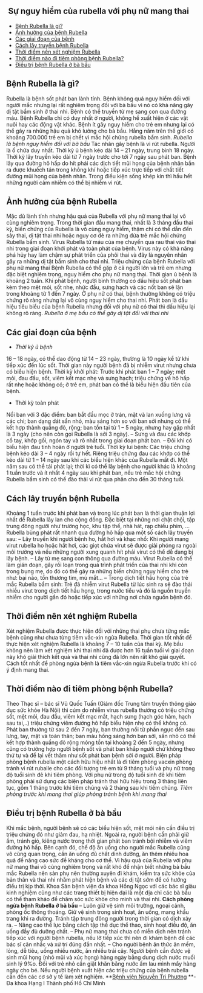 ## ️ Sự nguy hiểm của rubella với phụ nữ mang thai

  * [Bệnh Rubella là gì?](https://bvnguyentriphuong.com.vn/benh-truyen-nhiem/su-nguy-hiem-cua-rubella-voi-phu-nu-mang-thai-1652927653#bnh-rubella-l-g)
  * [Ảnh hưởng của bệnh Rubella](https://bvnguyentriphuong.com.vn/benh-truyen-nhiem/su-nguy-hiem-cua-rubella-voi-phu-nu-mang-thai-1652927653#nh-hng-ca-bnh-rubella)
  * [Các giai đoạn của bệnh](https://bvnguyentriphuong.com.vn/benh-truyen-nhiem/su-nguy-hiem-cua-rubella-voi-phu-nu-mang-thai-1652927653#cc-giai-on-ca-bnh)
  * [Cách lây truyền bệnh Rubella](https://bvnguyentriphuong.com.vn/benh-truyen-nhiem/su-nguy-hiem-cua-rubella-voi-phu-nu-mang-thai-1652927653#cch-ly-truyn-bnh-rubella)
  * [Thời điểm nên xét nghiệm Rubella](https://bvnguyentriphuong.com.vn/benh-truyen-nhiem/su-nguy-hiem-cua-rubella-voi-phu-nu-mang-thai-1652927653#thi-im-nn-xt-nghim-rubella)
  * [Thời điểm nào đi tiêm phòng bệnh Rubella?](https://bvnguyentriphuong.com.vn/benh-truyen-nhiem/su-nguy-hiem-cua-rubella-voi-phu-nu-mang-thai-1652927653#thi-im-no-i-tim-phng-bnh-rubella)
  * [Điều trị bệnh Rubella ở bà bầu](https://bvnguyentriphuong.com.vn/benh-truyen-nhiem/su-nguy-hiem-cua-rubella-voi-phu-nu-mang-thai-1652927653#iu-tr-bnh-rubella-b-bu)


## **Bệnh Rubella là gì?**
Rubella là bệnh sốt phát ban lành tính. Bệnh không quá nguy hiểm đối với người mắc nhưng lại rất nghiêm trọng đối với bà bầu vì nó có khả năng gây dị tật bẩm sinh ở thai nhi. Bệnh có thể truyền từ mẹ sang con qua đường máu.
Bệnh Rubella chỉ có duy nhất ở người, không hề xuất hiện ở các vật nuôi hay các động vật khác. Bệnh ít gây nguy hiểm cho trẻ em nhưng lại có thể gây ra những hậu quả khó lường cho bà bầu. Hằng năm trên thế giới có khoảng 700.000 trẻ em bị chết vì mắc hội chứng rubella bẩm sinh. 
_Rubella là bệnh nguy hiểm đối với bà bầu_
Tác nhân gây bệnh là vi rút rubella. Người là ổ chứa duy nhất. Thời kỳ ủ bệnh kéo dài 14 – 21 ngày, trung bình 18 ngày. Thời kỳ lây truyền kéo dài từ 7 ngày trước cho tới 7 ngày sau phát ban. Bệnh lây qua đường hô hấp do hít phải các dịch tiết mũi họng của bệnh nhân bắn ra được khuếch tán trong không khí hoặc tiếp xúc trực tiếp với chất tiết đường mũi họng của bệnh nhân. Trong điều kiện sống khép kín thì hầu hết những người cảm nhiễm có thể bị nhiễm vi rút.
## **Ảnh hưởng của bệnh Rubella**
Mặc dù lành tính nhưng hậu quả của Rubella với phụ nữ mang thai lại vô cùng nghiêm trọng.
Trong thời gian đầu mang thai, nhất là 3 tháng đầu thai kỳ, biến chứng của Rubella là vô cùng nguy hiểm, thậm chí có thể dẫn đến sảy thai, dị tật thai nhi hoặc nguy cơ đẻ ra những đứa trẻ mắc hội chứng Rubella bẩm sinh.
Virus Rubella từ máu của mẹ chuyển qua rau thai vào thai nhi trong giai đoạn khởi phát và toàn phát của bệnh. Virus này có khả năng phá hủy hay làm chậm sự phát triển của phôi thai và đây là nguyên nhân gây ra những dị tật bẩm sinh cho thai nhi.
Triệu chứng của bệnh Rubella với phụ nữ mang thai
Bệnh Rubella có thể gặp ở cả người lớn và trẻ em nhưng đặc biệt nghiêm trọng, nguy hiểm cho phụ nữ mang thai. Thời gian ủ bệnh là khoảng 2 tuần. Khi phát bệnh, người bình thường có dấu hiệu sốt phát ban kèm theo mệt mỏi, sốt nhẹ, nhức đầu, sưng hạch và các nốt ban sẽ lặn trong khoảng từ 1 đến 7 ngày. Ở phụ nữ có thai, bệnh thường không có triệu chứng rõ ràng nhưng lại vô cùng nguy hiểm cho thai nhi.
Phát ban là dấu hiệu tiêu biểu của bệnh Rubella nhưng đối với phụ nữ có thai thì dấu hiệu lại không rõ ràng.
_Rubella ở mẹ bầu có thể gây dị tật đối với thai nhi_
## **Các giai đoạn của bệnh**
  * _Thời kỳ ủ bệnh_


16 – 18 ngày, có thể dao động từ 14 – 23 ngày, thường là 10 ngày kể từ khi tiếp xúc đến lúc sốt. Thời gian này người bệnh đã bị nhiễm virut nhưng chưa có biểu hiện bệnh. Thời kỳ khởi phát: Trước khi phát ban 1 – 7 ngày; mệt mỏi, đau đầu, sốt, viêm kết mạc nhẹ và sưng hạch; triệu chứng về hô hấp rất nhẹ hoặc không có; ở trẻ em, phát ban có thể là biểu hiện đầu tiên của bệnh.
  * Thời kỳ toàn phát


Nổi ban với 3 đặc điểm: ban bắt đầu mọc ở trán, mặt và lan xuống lưng và các chi; ban dạng dát sẩn nhỏ, màu sáng hơn so với ban sởi nhưng có thể kết hợp thành quầng đỏ, rộng; ban tồn tại từ 1 – 5 ngày, nhưng hay gặp nhất là 3 ngày (cho nên còn gọi Rubella là sởi 3 ngày). – Sưng và đau các khớp cổ tay, khớp gối, ngón tay và rõ nhất trong giai đoạn phát ban. – Đôi khi có biểu hiện đau tinh hoàn ở người trẻ tuổi. Thời kỳ lui bệnh: Các triệu chứng bệnh kéo dài 3 – 4 ngày rồi tự hết. Riêng triệu chứng đau các khớp có thể kéo dài từ 1 – 14 ngày sau khi các biểu hiện khác của Rubella mất đi. Một năm sau có thể tái phát lại; thời kì có thể lây bệnh cho người khác là khoảng 1 tuần trước và ít nhất 4 ngày sau khi phát ban, nếu trẻ mắc hội chứng Rubella bẩm sinh có thể đào thải vi rút qua phân cho đến 30 tháng tuổi.
## **Cách lây truyền bệnh Rubella**
Khoảng 1 tuần trước khi phát ban và trong lúc phát ban là thời gian thuận lợi nhất để Rubella lây lan cho cộng đồng. Đặc biệt tại những nơi chật chội, tập trung đông người như trường học, khu tập thể, nhà hát, rạp chiếu phim, …Rubella bùng phát rất nhanh qua đường hô hấp qua một số cách lây truyền sau:
– Lây truyền khi người bệnh ho, hắt hơi và khạc nhổ: Khi người mang virut rubella ho hoặc hắt hơi, các giọt chứa virut sẽ được giải phóng ra ngoài môi trường và nếu những người xung quanh hít phải virut có thể dễ dang bị lây bệnh.
– Lây từ mẹ sang con thông qua đường máu. Virut Rubella có thể làm gián đoạn, gây rối loạn trong quá trình phát triển của thai nhi khi còn trong bụng mẹ, do đó có thể gây ra những biến chứng nguy hiểm cho trẻ như: bại não, tổn thương tim, mù mắt…
– Trong dịch tiết hầu họng của trẻ mắc Rubella bẩm sinh: Trẻ đã nhiễm virut Rubella từ lúc sinh ra sẽ đào thải nhiều virut trong dịch tiết hầu họng, trong nước tiểu và đó là nguồn truyền nhiễm cho người gần đó hoặc tiếp xúc với những nơi chứa nguồn bệnh đó.
## **Thời điểm nên xét nghiệm Rubella**
Xét nghiệm Rubella được thực hiện đối với những thai phụ chưa từng mắc bệnh cũng như chưa từng tiêm vắc-xin ngừa Rubella. Thời gian tốt nhất để thực hiện xét nghiệm Rubella là khoảng 7 – 10 tuần của thai kỳ. Mẹ bầu không nên làm xét nghiệm khi thai nhi đã được hơn 16 tuần tuổi vì giai đoạn này khó giải thích kết quả và thai nhi cũng đã lớn nên rất khó giải quyết.
Cách tốt nhất để phòng ngừa bệnh là tiêm vắc-xin ngừa Rubella trước khi có ý định mang thai. 
## **Thời điểm nào đi tiêm phòng bệnh Rubella?**
Theo Thạc sĩ – bác sĩ Vũ Quốc Tuấn (Giám đốc Trung tâm truyền thông giáo dục sức khỏe Hà Nội) thì cúm do nhiễm virus rubella thường có triệu chứng sốt, mệt mỏi, đau đầu, viêm kết mạc mắt, hạch sưng (hạch góc hàm, hạch sau tai,..) triệu chứng viêm đường hô hấp biểu hiện nhẹ có thể không có.
Phát ban thường từ sau 2 đến 7 ngày, ban thường nổi từ phần ngực đến sau lưng, tay, mặt và toàn thân; ban màu hồng sáng hơn ban sởi, sần nhỏ có thể kết hợp thành quầng đỏ rộng mỏng tồn tại khoảng 2 đến 5 ngày, nhưng cũng có trường hợp người bệnh sốt và phát ban khắp người chứ không theo thứ tự và để lại vết thâm như sốt phát ban bệnh sởi ở người.
Biện pháp phòng bệnh rubella một cách hữu hiệu nhất là đi tiêm phòng vacxin phòng tránh vi rút ruballe cho các đối tượng trẻ em từ 9 tháng tuổi và phụ nữ trong độ tuổi sinh đẻ khi tiêm phòng. Với phụ nữ trong độ tuổi sinh đẻ khi tiêm phòng phải sử dụng các biện pháp tránh thai hữu hiệu trong 3 tháng liên tục, gồm 1 tháng trước khi tiêm chủng và 2 tháng sau khi tiêm chủng.
_Tiêm phòng trước khi mang thai giúp phòng tránh bệnh khi mang thai_
## **Điều trị bệnh Rubella ở bà bầu**
Khi mắc bệnh, người bệnh sẽ có các biểu hiện sốt, mệt mỏi nên cần điều trị triệu chứng đó như giảm đau, hạ nhiệt. Ngoài ra, người bệnh cần phải giữ ấm, tránh gió, kiêng nước trong thời gian phát ban tránh bội nhiễm và viêm đường hô hấp. Bên cạnh đó, chế độ ăn uống cho người mắc Rubella cũng vô cùng quan trọng, cần ăn uống đủ chất dinh dưỡng, ăn thêm nhiều hoa quả để nâng cao sức đề kháng cho cơ thể.
Vì hậu quả của Rubella với phụ nữ mang thai vô cùng nghiêm trọng và rất khó để nhận biết những bà bầu mắc Rubella nên sản phụ nên thường xuyên đi khám, kiểm tra sức khỏe của bản thân và thai nhi nhằm phát hiện bệnh và các dị tật sớm để có hướng điều trị kịp thời.
Khoa Sản bệnh viện đa khoa Hồng Ngọc với các bác sĩ giàu kinh nghiệm cũng như các trang thiết bị hiện đại là một địa chỉ các bà bầu có thể tham khảo để chăm sóc sức khỏe cho mình và thai nhi.
**Cách phòng ngừa bệnh Rubella ở bà bầu**
– Luôn giữ vệ sinh môi trường, ngoại cảnh, phòng ốc thông thoáng. Giữ vệ sinh trong sinh hoạt, ăn uống, mang khẩu trang khi ra đường. Tránh tập trung đông người trong thời gian có dịch xảy ra.
– Nâng cao thể lực bằng cách tập thể dục thể thao, sinh hoạt điều độ, ăn uống đầy đủ dưỡng chất.
– Phụ nữ mang thai chưa có miễn dịch nên tránh tiếp xúc với người bệnh rubella, nếu lỡ tiếp xúc thì nên đi khám bệnh để các bác sĩ cân nhắc và xử trí đúng đắn nhất.
– Cho người bệnh ăn thức ăn mềm, lỏng, dễ tiêu, uống nhiều nước, ăn nhiều trái cây. Người bệnh cần được vệ sinh mũi họng (nhỏ mũi và xúc họng) hàng ngày bằng dung dịch nước muối sinh lý 9%o. Đối với trẻ nhỏ cần giặt khăn bằng nước ấm lau mình mẩy hàng ngày cho bé. Nếu người bệnh xuất hiện các triệu chứng của bệnh rubella cần đến các cơ sở y tế làm xét nghiệm.
**[Bệnh viện Nguyễn Tri Phương](https://bvnguyentriphuong.com.vn/) **- Đa khoa Hạng I Thành phố Hồ Chí Minh
